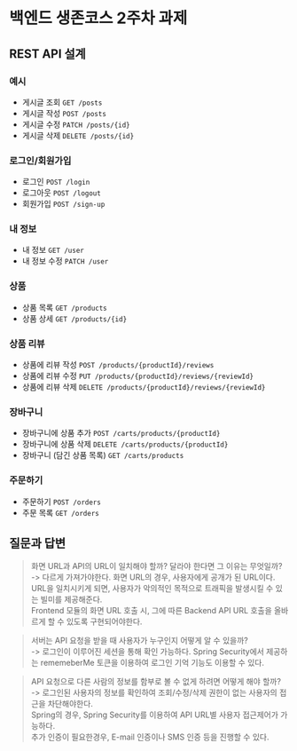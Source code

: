 # 백엔드 생존코스 2주차 과제

## REST API 설계

### 예시

- 게시글 조회 `GET /posts`
- 게시글 작성 `POST /posts`
- 게시글 수정 `PATCH /posts/{id}`
- 게시글 삭제 `DELETE /posts/{id}`

### 로그인/회원가입

- 로그인 `POST /login`
- 로그아웃 `POST /logout`
- 회원가입 `POST /sign-up`

### 내 정보

- 내 정보 `GET /user`
- 내 정보 수정 `PATCH /user`

### 상품

- 상품 목록 `GET /products`
- 상품 상세 `GET /products/{id}`

### 상품 리뷰

- 상품에 리뷰 작성 `POST /products/{productId}/reviews`
- 상품에 리뷰 수정 `PUT /products/{productId}/reviews/{reviewId}`
- 상품에 리뷰 삭제 `DELETE /products/{productId}/reviews/{reviewId}`

### 장바구니

- 장바구니에 상품 추가 `POST /carts/products/{productId}`
- 장바구니에 상품 삭제 `DELETE /carts/products/{productId}`
- 장바구니 (담긴 상품 목록) `GET /carts/products`

### 주문하기

- 주문하기 `POST /orders`
- 주문 목록 `GET /orders`

## 질문과 답변

> 화면 URL과 API의 URL이 일치해야 할까? 달라야 한다면 그 이유는 무엇일까?  
> -> 다르게 가져가야한다. 화면 URL의 경우, 사용자에게 공개가 된 URL이다.  
URL을 일치시키게 되면, 사용자가 악의적인 목적으로 트래픽을 발생시킬 수 있는 빌미를 제공해준다.  
Frontend 모듈의 화면 URL 호출 시, 그에 따른 Backend API URL 호출을 올바르게 할 수 있도록 구현되어야한다.

> 서버는 API 요청을 받을 때 사용자가 누구인지 어떻게 알 수 있을까?  
> -> 로그인이 이루어진 세션을 통해 확인 가능하다.
Spring Security에서 제공하는 rememeberMe 토큰을 이용하여 로그인 기억 기능도 이용할 수 있다.

> API 요청으로 다른 사람의 정보를 함부로 볼 수 없게 하려면 어떻게 해야 할까?  
> -> 로그인된 사용자의 정보를 확인하여 조회/수정/삭제 권한이 없는 사용자의 접근을 차단해야한다.  
Spring의 경우, Spring Security를 이용하여 API URL별 사용자 접근제어가 가능하다.    
추가 인증이 필요한경우, E-mail 인증이나 SMS 인증 등을 진행할 수 있다.  
